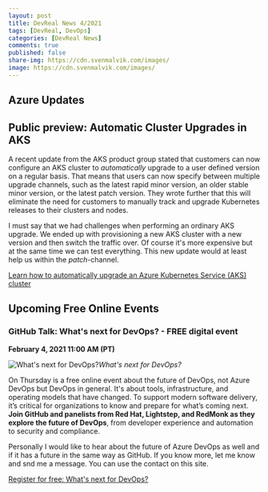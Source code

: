 ```yaml
---
layout: post
title: DevReal News 4/2021
tags: [DevReal, DevOps]
categories: [DevReal News]
comments: true
published: false
share-img: https://cdn.svenmalvik.com/images/
image: https://cdn.svenmalvik.com/images/
---
```


## Azure Updates

## Public preview: Automatic Cluster Upgrades in AKS

A recent update from the AKS product group stated that customers can now configure an AKS cluster to *automatically* upgrade to a user defined version on a regular basis. That means that users can now specify between multiple upgrade channels, such as the latest rapid minor version, an older stable minor version, or the latest patch version. They wrote further that this will eliminate the need for customers to manually track and upgrade Kubernetes releases to their clusters and nodes.

I must say that we had challenges when performing an ordinary AKS upgrade. We ended up with provisioning a new AKS cluster with a new version and then switch the traffic over. Of course it's more expensive but at the same time we can test everything. This new update would at least help us within the *patch*-channel.

[Learn how to automatically upgrade an Azure Kubernetes Service (AKS) cluster](https://docs.microsoft.com/en-us/azure/aks/upgrade-cluster#set-auto-upgrade-channel?WT.mc_id=AZ-MVP-5004080)

## Upcoming Free Online Events

### GitHub Talk: What's next for DevOps? - FREE digital event

**February 4, 2021 11:00 AM (PT)**


![What's next for DevOps?](https://pbs.twimg.com/media/EsgyoUoU4AIUR-K?format=jpg&name=medium)*What's next for DevOps?*

On Thursday is a free online event about the future of DevOps, not Azure DevOps but DevOps in general. It's about tools, infrastructure, and operating models that have changed. To support modern software delivery, it’s critical for organizations to know and prepare for what’s coming next.
**Join GitHub and panelists from Red Hat, Lightstep, and RedMonk as they explore the future of DevOps**, from developer experience and automation to security and compliance.

Personally I would like to hear about the future of Azure DevOps as well and if it has a future in the same way as GitHub. If you know more, let me know and snd me a message. You can use the contact on this site.

[Register for free: What's next for DevOps?](https://resources.github.com/webcasts/Whats-next-for-DevOps/)
